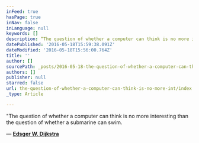 ```yaml
---
inFeed: true
hasPage: true
inNav: false
inLanguage: null
keywords: []
description: “The question of whether a computer can think is no more interesting than the question of whether a submarine can swim.
datePublished: '2016-05-18T15:59:38.091Z'
dateModified: '2016-05-18T15:56:00.764Z'
title: ''
author: []
sourcePath: _posts/2016-05-18-the-question-of-whether-a-computer-can-think-is-no-more-int.md
authors: []
publisher: null
starred: false
url: the-question-of-whether-a-computer-can-think-is-no-more-int/index.html
_type: Article

---
```

"The question of whether a computer can think is no more interesting than the question of whether a submarine can swim.

― [**Edsger W. Dijkstra**][0]

[0]: http://www.goodreads.com/author/show/1013817.Edsger_W_Dijkstra